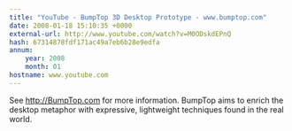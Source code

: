 ```yaml
---
title: "YouTube - BumpTop 3D Desktop Prototype - www.bumptop.com"
date: 2008-01-18 15:10:35 +0000
external-url: http://www.youtube.com/watch?v=M0ODskdEPnQ
hash: 67314878fdf171ac49a7eb6b28e9edfa
annum:
    year: 2008
    month: 01
hostname: www.youtube.com
---
```


See http://BumpTop.com for more information. BumpTop aims to enrich the desktop metaphor with expressive, lightweight techniques found in the real world.
